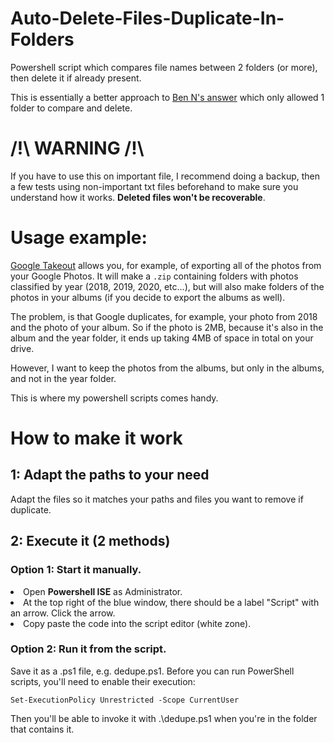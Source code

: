 # Auto-Delete-Files-Duplicate-In-Folders
Powershell script which compares file names between 2 folders (or more), then delete it if already present.

This is essentially a better approach to [Ben N's answer](https://superuser.com/a/1093799) which only allowed 1 folder to compare and delete.

# /!\ WARNING /!\ 
If you have to use this on important file, I recommend doing a backup, then a few tests using non-important txt files beforehand to make sure you understand how it works. <b>Deleted files won't be recoverable</b>.

# Usage example:

[Google Takeout](https://takeout.google.com/) allows you, for example, of exporting all of the photos from your Google Photos. It will make a `.zip` containing folders with photos classified by year (2018, 2019, 2020, etc...), but will also make folders of the photos in your albums (if you decide to export the albums as well).

The problem, is that Google duplicates, for example, your photo from 2018 and the photo of your album. So if the photo is 2MB, because it's also in the album and the year folder, it ends up taking 4MB of space in total on your drive.

However, I want to keep the photos from the albums, but only in the albums, and not in the year folder.

This is where my powershell scripts comes handy.

# How to make it work

## 1: Adapt the paths to your need
Adapt the files so it matches your paths and files you want to remove if duplicate.

## 2: Execute it (2 methods)

### Option 1: Start it manually.
<li>Open <b>Powershell ISE</b> as Administrator.</li>
<li>At the top right of the blue window, there should be a label "Script" with an arrow. Click the arrow.</li>
<li>Copy paste the code into the script editor (white zone).</li>


### Option 2: Run it from the script.
Save it as a .ps1 file, e.g. dedupe.ps1. Before you can run PowerShell scripts, you'll need to enable their execution:

`Set-ExecutionPolicy Unrestricted -Scope CurrentUser`

Then you'll be able to invoke it with .\dedupe.ps1 when you're in the folder that contains it.
